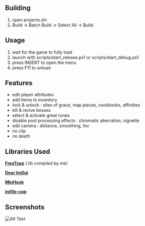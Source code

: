 ## Building

1. open projects.sln
2. Build -> Batch Build -> Select All -> Build

## Usage
1. wait for the game to fully load
2. launch with scripts/start_release.ps1 or scripts/start_debug.ps1
3. press INSERT to open the menu
4. press F11 to unload

## Features

- edit player attributes
- add items to inventory
- lock & unlock : sites of grace, map pieces, cookbooks, affinities
- kill & revive bosses
- select & activate great runes
- disable post processing effects : chromatic aberration, vignette
- edit camera : distance, smoothing, fov
- no clip
- no death

## Libraries Used

[**FreeType**](https://github.com/freetype/freetype) (.lib compiled by me)

[**Dear ImGui**](https://github.com/ocornut/imgui)

[**MinHook**](https://github.com/TsudaKageyu/minhook)

[**inifile-cpp**](https://github.com/Rookfighter/inifile-cpp)

## Screenshots

![Alt Text](https://i.imgur.com/6qBV072.png)
